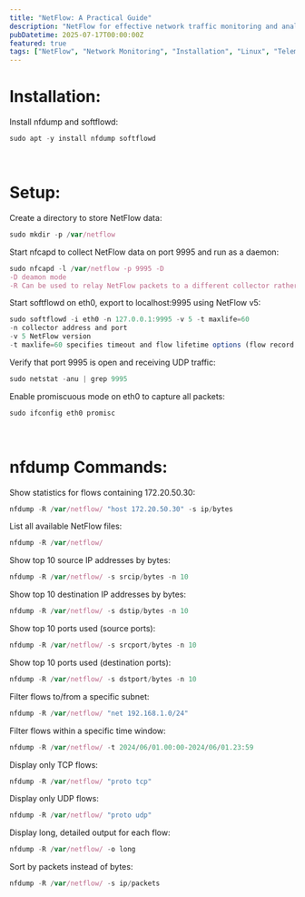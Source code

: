 ```yaml
---
title: "NetFlow: A Practical Guide"
description: "NetFlow for effective network traffic monitoring and analysis."
pubDatetime: 2025-07-17T00:00:00Z
featured: true
tags: ["NetFlow", "Network Monitoring", "Installation", "Linux", "Telemetry"]
---
```


# Installation:

Install nfdump and softflowd:

```jsx
sudo apt -y install nfdump softflowd
```

<br>

# Setup:

Create a directory to store NetFlow data:

```jsx
sudo mkdir -p /var/netflow
```

Start nfcapd to collect NetFlow data on port 9995 and run as a daemon:

```jsx
sudo nfcapd -l /var/netflow -p 9995 -D
-D deamon mode
-R Can be used to relay NetFlow packets to a different collector rather than locally.
```

Start softflowd on eth0, export to localhost:9995 using NetFlow v5:

```jsx
sudo softflowd -i eth0 -n 127.0.0.1:9995 -v 5 -t maxlife=60
-n collector address and port
-v 5 NetFlow version
-t maxlife=60 specifies timeout and flow lifetime options (flow record exported at most every 60 seconds, even if active).
```

Verify that port 9995 is open and receiving UDP traffic:

```jsx
sudo netstat -anu | grep 9995
```

Enable promiscuous mode on eth0 to capture all packets:

```jsx
sudo ifconfig eth0 promisc
```

<br>

# nfdump Commands:

Show statistics for flows containing 172.20.50.30:

```jsx
nfdump -R /var/netflow/ "host 172.20.50.30" -s ip/bytes
```

List all available NetFlow files:

```jsx
nfdump -R /var/netflow/
```

Show top 10 source IP addresses by bytes:

```jsx
nfdump -R /var/netflow/ -s srcip/bytes -n 10
```

Show top 10 destination IP addresses by bytes:

```jsx
nfdump -R /var/netflow/ -s dstip/bytes -n 10
```

Show top 10 ports used (source ports):

```jsx
nfdump -R /var/netflow/ -s srcport/bytes -n 10
```

Show top 10 ports used (destination ports):

```jsx
nfdump -R /var/netflow/ -s dstport/bytes -n 10
```

Filter flows to/from a specific subnet:

```jsx
nfdump -R /var/netflow/ "net 192.168.1.0/24"
```

Filter flows within a specific time window:

```jsx
nfdump -R /var/netflow/ -t 2024/06/01.00:00-2024/06/01.23:59
```

Display only TCP flows:

```jsx
nfdump -R /var/netflow/ "proto tcp"
```

Display only UDP flows:

```jsx
nfdump -R /var/netflow/ "proto udp"
```

Display long, detailed output for each flow:

```jsx
nfdump -R /var/netflow/ -o long
```

Sort by packets instead of bytes:

```jsx
nfdump -R /var/netflow/ -s ip/packets
```
